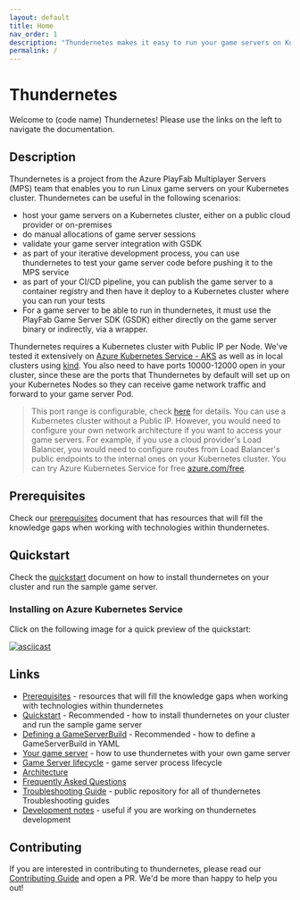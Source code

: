 ```yaml
---
layout: default
title: Home
nav_order: 1
description: "Thundernetes makes it easy to run your game servers on Kubernetes."
permalink: /
---
```


# Thundernetes 

Welcome to (code name) Thundernetes! Please use the links on the left to navigate the documentation.

## Description

Thundernetes is a project from the Azure PlayFab Multiplayer Servers (MPS) team that enables you to run Linux game servers on your Kubernetes cluster. Thundernetes can be useful in the following scenarios:

- host your game servers on a Kubernetes cluster, either on a public cloud provider or on-premises
- do manual allocations of game server sessions
- validate your game server integration with GSDK
- as part of your iterative development process, you can use thundernetes to test your game server code before pushing it to the MPS service
- as part of your CI/CD pipeline, you can publish the game server to a container registry and then have it deploy to a Kubernetes cluster where you can run your tests
- For a game server to be able to run in thundernetes, it must use the PlayFab Game Server SDK (GSDK) either directly on the game server binary or indirectly, via a wrapper.

Thundernetes requires a Kubernetes cluster with Public IP per Node. We've tested it extensively on [Azure Kubernetes Service - AKS](https://docs.microsoft.com/azure/aks/intro-kubernetes) as well as in local clusters using [kind](https://kind.sigs.k8s.io/). You also need to have ports 10000-12000 open in your cluster, since these are the ports that Thundernetes by default will set up on your Kubernetes Nodes so they can receive game network traffic and forward to your game server Pod. 

> This port range is configurable, check [here](howtos/configureportrange.md) for details. 
> You can use a Kubernetes cluster without a Public IP. However, you would need to configure your own network architecture if you want to access your game servers. For example, if you use a cloud provider's Load Balancer, you would need to configure routes from Load Balancer's public endpoints to the internal ones on your Kubernetes cluster.
> You can try Azure Kubernetes Service for free [azure.com/free](https://azure.com/free).

## Prerequisites

Check our [prerequisites](docs/prerequisites.md) document that has resources that will fill the knowledge gaps when working with technologies within thundernetes. 

## Quickstart

Check the [quickstart](docs/quickstart.md) document on how to install thundernetes on your cluster and run the sample game server. 

### Installing on Azure Kubernetes Service

Click on the following image for a quick preview of the quickstart:

[![asciicast](https://asciinema.org/a/438455.png)](https://asciinema.org/a/438455)

## Links

- [Prerequisites](prerequisites.md) - resources that will fill the knowledge gaps when working with technologies within thundernetes
- [Quickstart](quickstart.md) - Recommended - how to install thundernetes on your cluster and run the sample game server
- [Defining a GameServerBuild](gameserverbuild.md) - Recommended - how to define a GameServerBuild in YAML
- [Your game server](yourgameserver.md) - how to use thundernetes with your own game server
- [Game Server lifecycle](gameserverlifecycle.md) - game server process lifecycle
- [Architecture](architecture.md)
- [Frequently Asked Questions](FAQ.md)
- [Troubleshooting Guide](troubleshooting/README.md) - public repository for all of thundernetes Troubleshooting guides
- [Development notes](development.md) - useful if you are working on thundernetes development

## Contributing

If you are interested in contributing to thundernetes, please read our [Contributing Guide](contributing.md) and open a PR. We'd be more than happy to help you out!
